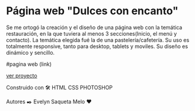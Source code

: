 # Página web "Dulces con encanto"


Se me ortogó la creación y el diseño de una página web con la temática restauración, en la que tuviera al menos 3 secciones(Inicio, el menú y contacto).
La temática elegida fué la de una pastelería/cafetería.
Su uso es totalmente responsive, tanto para desktop, tablets y moviles. 
Su diseño es dinámico y sencillo.


#pagina web  (link)

[ver proyecto](https://evedai.github.io/paginaweb-dulces/)


Construido con 🛠️
HTML
CSS
PHOTOSHOP


Autores ✒️
Evelyn Saqueta Melo ❤️
